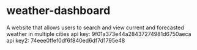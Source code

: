 # weather-dashboard
A website that allows users to search and view current and forecasted weather in multiple cities
api key: 9f01a373e44a28437274981d6750aeca
api key2: 74eee0ffef0df6f840ed6df7d1795e48